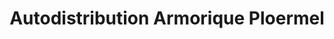 ---
title: "Autodistribution Armorique Ploermel"
url: /ploermel/autodistribution-armorique-ploermel/
shop: pièces de voitures
---